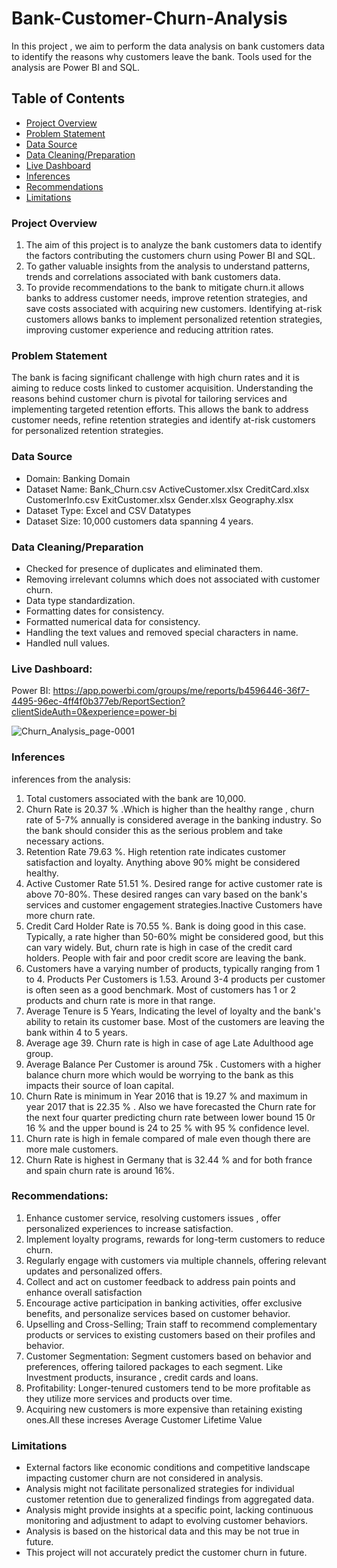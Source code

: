 # Bank-Customer-Churn-Analysis
In this project , we aim to perform the data analysis on bank customers data to identify the reasons why customers leave the bank. Tools used for the analysis are Power BI and SQL.

## Table of Contents
- [Project Overview](#project-overview)
- [Problem Statement](#problem-statement)
- [Data Source](#data-source)
- [Data Cleaning/Preparation](#data-cleaningpreparation)
- [Live Dashboard](#live-dashboard)
- [Inferences](#inferences)
- [Recommendations](#recommendations)
- [Limitations](#limitations)
  
### Project Overview
1. The aim of this project is to analyze the bank customers data to identify the factors contributing the customers churn using Power BI and SQL.
2. To gather valuable insights from the analysis to understand patterns, trends and correlations associated with bank customers data.
3. To provide recommendations to the bank to mitigate churn.it allows banks to address customer needs, improve retention strategies, and save costs associated with acquiring new customers. Identifying at-risk customers allows banks to implement personalized retention strategies, improving customer experience and reducing attrition rates.

### Problem Statement
The bank is facing significant challenge with high churn rates and it is aiming to reduce costs linked to customer acquisition. Understanding the reasons behind customer churn is pivotal for tailoring services and implementing targeted retention efforts. This allows the bank to address customer needs, refine retention strategies and identify at-risk customers for personalized retention strategies.

### Data Source
- Domain:
Banking Domain
- Dataset Name:
Bank_Churn.csv
ActiveCustomer.xlsx
CreditCard.xlsx
CustomerInfo.csv
ExitCustomer.xlsx
Gender.xlsx
Geography.xlsx
- Dataset Type: 
Excel and CSV Datatypes
- Dataset Size: 
10,000 customers data spanning 4 years.

### Data Cleaning/Preparation

- Checked for presence of duplicates and eliminated them.
- Removing irrelevant columns which does not associated with customer churn.
- Data type standardization.
- Formatting dates for consistency.
- Formatted numerical data for consistency.
- Handling the text values and removed special characters in name.
- Handled null values.

### Live Dashboard:
Power BI:
https://app.powerbi.com/groups/me/reports/b4596446-36f7-4495-96ec-4ff4f0b377eb/ReportSection?clientSideAuth=0&experience=power-bi

![Churn_Analysis_page-0001](https://github.com/rohanyg/Bank-Customer-Churn-Analysis/assets/136742005/fa503967-7a51-4ea9-a54a-46cfdb9eb8af)

### Inferences
inferences from the analysis:
1. Total customers associated with the bank are 10,000.
2. Churn Rate is 20.37 % .Which is higher than the healthy range , churn rate of 5-7% annually is considered average in the banking industry. So the bank should consider this as the serious problem and take necessary actions.
3. Retention Rate 79.63 %. High retention rate indicates customer satisfaction and loyalty. Anything above 90% might be considered healthy.
4. Active Customer Rate 51.51 %. Desired range for active customer rate is above 70-80%. These desired ranges can vary based on the bank's services and customer engagement strategies.Inactive Customers have more churn rate.
6. Credit Card Holder Rate is 70.55 %. Bank is doing good in this case. Typically, a rate higher than 50-60% might be considered good, but this can vary widely. But, churn rate is high in case of the credit card holders. People with fair and poor credit score are leaving the bank. 
7. Customers have a varying number of products, typically ranging from 1 to 4. Products Per Customers is 1.53. Around 3-4 products per customer is often seen as a good benchmark. Most of customers has 1 or 2 products and churn rate is more in that range.
8. Average Tenure is 5 Years, Indicating the level of loyalty and the bank's ability to retain its customer base. Most of the customers are leaving the bank within 4 to 5 years.
9. Average age 39. Churn rate is high in case of age Late Adulthood age group. 
10. Average Balance Per Customer is around 75k . Customers with a higher balance churn more which would be worrying to the bank as this impacts their source of loan capital.
11. Churn Rate is minimum in Year 2016 that is 19.27 % and maximum in year 2017 that is 22.35 % . Also we have forecasted the Churn rate for the next four quarter predicting churn rate between
lower bound 15 0r 16 % and the upper bound is 24 to 25 %  with 95 % confidence level.
12. Churn rate is high in female compared of male even though there are more male customers.
13.	Churn Rate is highest in Germany that is  32.44 % and for both france and spain churn rate is around 16%. 


### Recommendations:
1. Enhance customer service, resolving customers issues , offer personalized experiences to increase satisfaction.
2. Implement loyalty programs, rewards for long-term customers to reduce churn.
3. Regularly engage with customers via multiple channels, offering relevant updates and personalized offers.
4. Collect and act on customer feedback to address pain points and enhance overall satisfaction
5. Encourage active participation in banking activities, offer exclusive benefits, and personalize services based on customer behavior.
6. Upselling and Cross-Selling; Train staff to recommend complementary products or services to existing customers based on their profiles and behavior.
7. Customer Segmentation: Segment customers based on behavior and preferences, offering tailored packages to each segment. Like Investment products, insurance , credit cards and loans.
8. Profitability: Longer-tenured customers tend to be more profitable as they utilize more services and products over time.
9. Acquiring new customers is more expensive than retaining existing ones.All these increses Average Customer Lifetime Value 


### Limitations 
- External factors like economic conditions and competitive landscape impacting customer churn are not considered in analysis.
- Analysis might not facilitate personalized strategies for individual customer retention due to generalized findings from aggregated data.
- Analysis might provide insights at a specific point, lacking continuous monitoring and adjustment to adapt to evolving customer behaviors.
- Analysis is based on the historical data and this may be not true in future.
- This project will not accurately predict the customer churn in future. 

